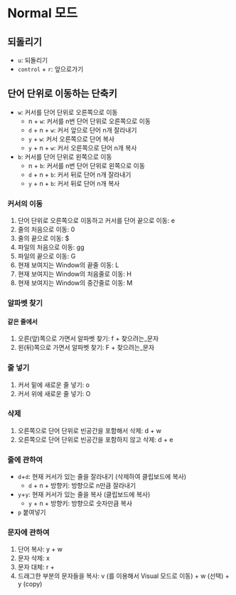 # Normal 모드

## 되돌리기
- `u`: 되돌리기
- `control` + `r`: 앞으로가기

## 단어 단위로 이동하는 단축키
- `w`: 커서를 단어 단위로 오른쪽으로 이동
   - n + `w`: 커서를 n번 단어 단위로 오른쪽으로 이동
   - `d` + n + `w`: 커서 앞으로 단어 n개 잘라내기
   - `y` + `w`: 커서 오른쪽으로 단어 복사
   - `y` + n + `w`: 커서 오른쪽으로 단어 n개 복사
- `b`: 커서를 단어 단위로 왼쪽으로 이동
   - n + `b`: 커서를 n번 단어 단위로 왼쪽으로 이동
   - `d` + n + `b`: 커서 뒤로 단어 n개 잘라내기
   - `y` + n + `b`: 커서 뒤로 단어 n개 복사

<!-- ================================================================================================== -->

### 커서의 이동
1. 단어 단위로 오른쪽으로 이동하고 커서를 단어 끝으로 이동: e
1. 줄의 처음으로 이동: 0
1. 줄의 끝으로 이동: $
1. 파일의 처음으로 이동: gg
1. 파일의 끝으로 이동: G
1. 현재 보여지는 Window의 끝줄 이동: L
1. 현재 보여지는 Window의 처음줄로 이동: H
1. 현재 보여지는 Window의 중간줄로 이동: M

### 알파벳 찾기
#### 같은 줄에서
1. 오른(앞)쪽으로 가면서 알파벳 찾기: f + 찾으려는_문자
1. 왼(뒤)쪽으로 가면서 알파벳 찾기: F + 찾으려는_문자

### 줄 넣기

1. 커서 밑에 새로운 줄 넣기: o
1. 커서 위에 새로운 줄 넣기: O

### 삭제

1. 오른쪽으로 단어 단위로 빈공간을 포함해서 삭제: d + w
1. 오른쪽으로 단어 단위로 빈공간을 포함하지 않고 삭제: d + e

### 줄에 관하여
- `d`+`d`: 현재 커서가 있는 줄을 잘라내기 (삭제하여 클립보드에 복사)
   - `d` + n + 방향키: 방향으로 n만큼 잘라내기
- `y`+`y`: 현재 커서가 있는 줄을 복사 (클립보드에 복사)
   - `y` + n + 방향키: 방향으로 숫자만큼 복사
- `p` 붙여넣기

### 문자에 관하여

1. 단어 복사: y + w
1. 문자 삭제: x
1. 문자 대체: r + <alphabet>
1. 드래그한 부분의 문자들을 복사: v (를 이용해서 Visual 모드로 이동) + w
   (선택) + y (copy)